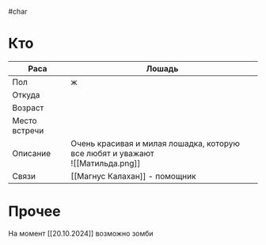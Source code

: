 #char 
# Кто

| Раса          | Лошадь                                                                                              |
| ------------- | --------------------------------------------------------------------------------------------------- |
| Пол           | ж                                                                                                   |
| Откуда        |                                                                                                     |
| Возраст       |                                                                                                     |
| Место встречи |                                                                                                     |
| Описание      | Очень красивая и милая лошадка, которую все любят и уважают<br>![[Матильда.png]] |
| Связи         | [[Магнус Калахан]] - помощник                                                                       |
# Прочее
На момент [[20.10.2024]] возможно зомби